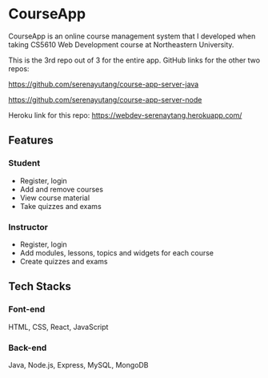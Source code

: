# CourseApp

CourseApp is an online course management system that I developed when taking CS5610 Web Development course at Northeastern University.

This is the 3rd repo out of 3 for the entire app. GitHub links for the other two repos:

https://github.com/serenayutang/course-app-server-java

https://github.com/serenayutang/course-app-server-node

Heroku link for this repo: https://webdev-serenaytang.herokuapp.com/

## Features
### Student
- Register, login
- Add and remove courses
- View course material
- Take quizzes and exams
### Instructor
- Register, login
- Add modules, lessons, topics and widgets for each course
- Create quizzes and exams

## Tech Stacks
### Font-end
HTML, CSS, React, JavaScript

### Back-end
Java, Node.js, Express, MySQL, MongoDB


